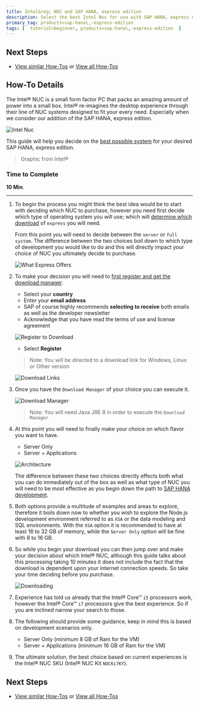 ```yaml
---
title: Intel&reg; NUC and SAP HANA, express edition
description: Select the best Intel Nuc for use with SAP HANA, express edition
primary_tag: products>sap-hana\,-express-edition
tags: [  tutorial>beginner, products>sap-hana\,-express-edition  ]
---
```


## Next Steps
 - [View similar How-Tos](http://www.sap.com/developer/tutorials.html) or [View all How-Tos](http://www.sap.com/developer/tutorials.html)


## How-To Details
The Intel&reg; NUC is a small form factor PC that packs an amazing amount of power into a small box. Intel&reg; re-imagines the desktop experience through their line of NUC systems designed to fit your every need. Especially when we consider our addition of the SAP HANA, express edition.

![Intel Nuc](nuc.png)

This guide will help you decide on the [best possible system](http://www.intel.com/content/www/us/en/nuc/nuc-comparison.html) for your desired SAP HANA, express edition.

> Graphic from Intel&reg;

### Time to Complete
**10 Min**.

---

1. To begin the process you might think the best idea would be to start with deciding which NUC to purchase, however you need first decide which type of operating system you will use; which will [determine which download](https://www.sap.com/developer/topics/sap-hana-express.html) of `express` you will need.

    From this point you will need to decide between the `server` or `full system`. The difference between the two choices boil down to which type of development you would like to do and this will directly impact your choice of NUC you ultimately decide to purchase.

    ![What Express Offers](1.png)

2. To make your decision you will need to [first register and get the download manager](https://www.sap.com/cmp/ft/crm-xu16-dat-hddedft/index.html).

    - Select your **country**
    - Enter your **email address**
    - SAP of course highly recommends **selecting to receive** both emails as well as the developer newsletter
    - Acknowledge that you have read the terms of use and license agreement

    ![Register to Download](2.png)

    - Select **Register**

    > Note: You will be directed to a download link for Windows, Linux or Other version

    ![Download Links](3.png)

3. Once you have the `Download Manager` of your choice you can execute it.

    ![Download Manager](4.png)

    > Note: You will need Java JRE 8 in order to execute the `Download Manager`

4. At this point you will need to finally make your choice on which flavor you want to have.

    - Server Only
    - Server + Applications

    ![Architecture](arch.png)

    The difference between these two choices directly effects both what you can do immediately out of the box as well as what type of NUC you will need to be most effective as you begin down the path to [SAP HANA development](http://scn.sap.com/people/craig.cmehil/blog/2016/09/14/developing-on-the-sap-hana-platform).

5. Both options provide a multitude of examples and areas to explore, therefore it boils down now to whether you wish to explore the Node.js development environment referred to as `XSA` or the data modeling and SQL environments. With the `XSA` option it is recommended to have at least 16 to 32 GB of memory, while the `Server Only` option will be fine with 8 to 16 GB.

6. So while you begin your download you can then jump over and make your decision about which Intel&reg; NUC, although this guide talks about this processing taking 10 minutes it does not include the fact that the download is dependent upon your internet connection speeds. So take your time deciding before you purchase.

    ![Downloading](5.png)

7. Experience has told us already that the Intel&reg; Core&trade; `i5` processors work, however the Intel&reg; Core&trade; `i7` processors give the best experience. So if you are inclined narrow your search to those.

8. The following should provide some guidance, keep in mind this is based on development scenarios only.

	 - Server Only (minimum 8 GB of Ram for the VM)
	 - Server + Applications (minimum 16 GB of Ram for the VM)

9. The ultimate solution, the best choice based on current experiences is the  Intel&reg; NUC SKU (Intel&reg; NUC Kit `NUC6i7KY`).

## Next Steps
 - [View similar How-Tos](http://www.sap.com/developer/tutorials.html) or [View all How-Tos](http://www.sap.com/developer/tutorials.html)
